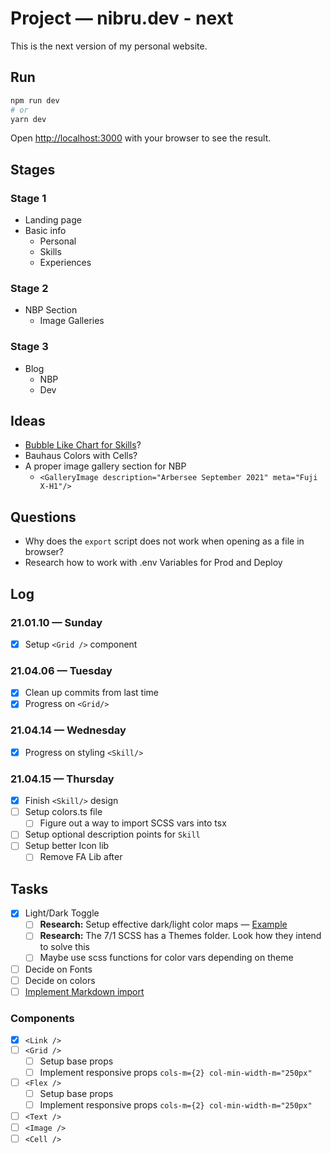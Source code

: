 # Project — nibru.dev - next

This is the next version of my personal website.

## Run

```bash
npm run dev
# or
yarn dev
```

Open [http://localhost:3000](http://localhost:3000) with your browser to see the result.

## Stages

### Stage 1

- Landing page
- Basic info
	-	Personal
	-	Skills
	-	Experiences

### Stage 2

- NBP Section
	-	Image Galleries

### Stage 3

- Blog
	-	NBP
	-	Dev

## Ideas

- [Bubble Like Chart for Skills](https://www.npmjs.com/package/@weknow/react-bubble-chart-d3)?
- Bauhaus Colors with Cells?
- A proper image gallery section for NBP
	- `<GalleryImage description="Arbersee September 2021" meta="Fuji X-H1"/>`

## Questions

- Why does the `export` script does not work when opening as a file in browser?
- Research how to work with .env Variables for Prod and Deploy

## Log

### 21.01.10 — Sunday

- [x] Setup `<Grid />` component

### 21.04.06 — Tuesday

- [x] Clean up commits from last time
- [x] Progress on `<Grid/>`

### 21.04.14 — Wednesday

- [x] Progress on styling `<Skill/>`

### 21.04.15 — Thursday

- [x] Finish `<Skill/>` design
- [ ] Setup colors.ts file
  - [ ] Figure out a way to import SCSS vars into tsx
- [ ] Setup optional description points for `Skill`
- [ ] Setup better Icon lib
  - [ ] Remove FA Lib after

## Tasks

- [x] Light/Dark Toggle
	- [ ] **Research:** Setup effective dark/light color maps — [Example](https://codepen.io/BarthyB/pen/EBzxje)
	- [ ] **Research:** The 7/1 SCSS has a Themes folder. Look how they intend to solve this
	- [ ] Maybe use scss functions for color vars depending on theme
- [ ] Decide on Fonts
- [ ] Decide on colors
- [ ] [Implement Markdown import](http://geekhmer.github.io/blog/2018/03/29/import-markdown-files-and-serve-its-content-in-next-dot-js/)

### Components

- [x] `<Link />`
- [ ] `<Grid />`
	-	[ ] Setup base props
	-	[ ] Implement responsive props `cols-m={2} col-min-width-m="250px"`
- [ ] `<Flex />`
	-	[ ] Setup base props
	-	[ ] Implement responsive props `cols-m={2} col-min-width-m="250px"`
- [ ] `<Text />`
- [ ] `<Image />`
- [ ] `<Cell />`

